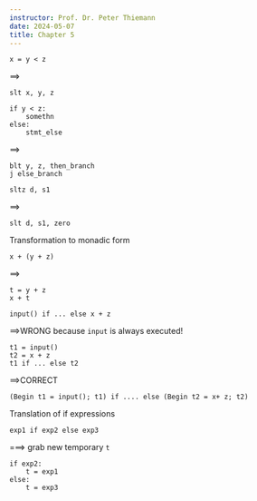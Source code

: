 ```yaml
---
instructor: Prof. Dr. Peter Thiemann
date: 2024-05-07
title: Chapter 5
---
```


```
x = y < z
```
==>
```
slt x, y, z
```

```
if y < z:
	somethn
else:
    stmt_else
```
==>
```
blt y, z, then_branch
j else_branch
```

```
sltz d, s1
```
==>
```
slt d, s1, zero
```

Transformation to monadic form

```
x + (y + z)
```
==>
```
t = y + z
x + t
```

```
input() if ... else x + z
```
==>WRONG because `input` is always executed!
```
t1 = input()
t2 = x + z
t1 if ... else t2
```
==>CORRECT
```
(Begin t1 = input(); t1) if .... else (Begin t2 = x+ z; t2)
```


Translation of if expressions
```
exp1 if exp2 else exp3
```
===>
grab new temporary `t`
```
if exp2:
	t = exp1
else:
    t = exp3
```

